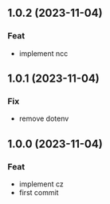 ## 1.0.2 (2023-11-04)

### Feat

- implement ncc

## 1.0.1 (2023-11-04)

### Fix

- remove dotenv

## 1.0.0 (2023-11-04)

### Feat

- implement cz
- first commit
